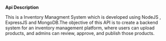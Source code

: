 **Api Description**

This is a Inventory Managment System which is developed using NodeJS , ExpressJS and MongoDB.The objective of this API is to create a backend system for an inventory management platform, where users can upload products, and admins can review, approve, and publish those products.

